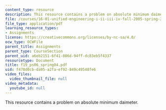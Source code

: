```yaml
---
content_type: resource
description: This resource contains a problem on absolute minimum daimeter.
file: /courses/16-01-unified-engineering-i-ii-iii-iv-fall-2005-spring-2006/f470d0cbda95a2faef92849c49548fe6_f19_ps06_spring04.pdf
file_type: application/pdf
learning_resource_types:
- Assignments
license: https://creativecommons.org/licenses/by-nc-sa/4.0/
ocw_type: OCWFile
parent_title: Assignments
parent_type: CourseSection
parent_uid: a6eb2151-6f41-806d-94ff-dc83eb5f4337
resourcetype: Document
title: f19_ps06_spring04.pdf
uid: f470d0cb-da95-a2fa-ef92-849c49548fe6
video_files:
  video_thumbnail_file: null
video_metadata:
  youtube_id: null
---
```

This resource contains a problem on absolute minimum daimeter.